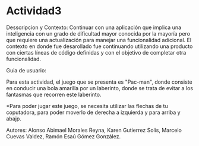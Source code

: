 # Actividad3
 
 Desscripcion y Contexto: Continuar con una aplicación que implica una inteligencia con un grado de dificultad mayor conocida por la mayoría pero que requiere una actualización para manejar una funcionalidad adicional. El contexto en donde fue desarollado fue continuando utilizando una producto con ciertas líneas de código definidas y con el objetivo de completar otra funcionalidad.
 
 Guia de usuario:
 
 Para esta actividad, el juego que se presenta es "Pac-man", donde consiste en conducir una bola amarilla por un laberinto, donde se trata de evitar a los fantasmas que recorren este laberinto.
 
 *Para poder jugar este juego, se necesita  utilizar las flechas de tu coputadora, para poder moverlo de derecha a izquierda y para arriba y abajp.
 
 Autores:  Alonso Abimael Morales Reyna, Karen Gutierrez Solis, Marcelo Cuevas Valdez, Ramón Esaú Gómez González.
 
